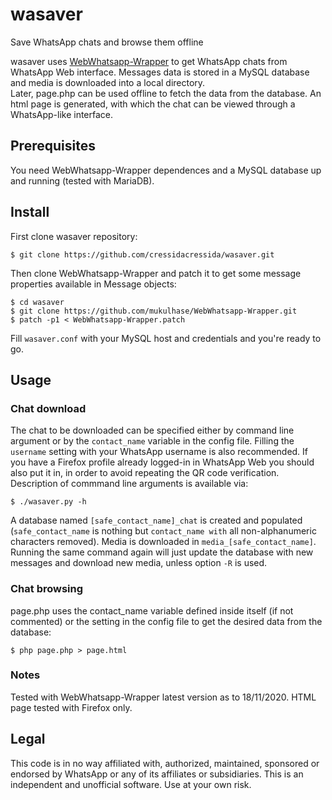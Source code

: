 # wasaver
Save WhatsApp chats and browse them offline

wasaver uses [WebWhatsapp-Wrapper](https://github.com/mukulhase/WebWhatsapp-Wrapper) to get WhatsApp chats from WhatsApp Web interface. Messages data is stored in a MySQL database and media is downloaded into a local directory.  
Later, page.php can be used offline to fetch the data from the database. An html page is generated, with which the chat can be viewed through a WhatsApp-like interface.

## Prerequisites
You need WebWhatsapp-Wrapper dependences and a MySQL database up and running (tested with MariaDB).

## Install
First clone wasaver repository:
```
$ git clone https://github.com/cressidacressida/wasaver.git
```
Then clone WebWhatsapp-Wrapper and patch it to get some message properties available in Message objects:
```
$ cd wasaver
$ git clone https://github.com/mukulhase/WebWhatsapp-Wrapper.git
$ patch -p1 < WebWhatsapp-Wrapper.patch
```
Fill `wasaver.conf` with your MySQL host and credentials and you're ready to go.

## Usage
### Chat download
The chat to be downloaded can be specified either by command line argument or by the `contact_name` variable in the config file. Filling the `username` setting with your WhatsApp username is also recommended. If you have a Firefox profile already logged-in in WhatsApp Web you should also put it in, in order to avoid repeating the QR code verification.   
Description of commmand line arguments is available via:
```
$ ./wasaver.py -h
```

A database named `[safe_contact_name]_chat` is created and populated (`safe_contact_name` is nothing but `contact_name with` all non-alphanumeric characters removed). Media is downloaded in `media_[safe_contact_name]`.   
Running the same command again will just update the database with new messages and download new media, unless option `-R` is used.

### Chat browsing
page.php uses the contact_name variable defined inside itself (if not commented) or the setting in the config file to get the desired data from the database:
```
$ php page.php > page.html
```
### Notes
Tested with WebWhatsapp-Wrapper latest version as to 18/11/2020. HTML page tested with Firefox only.

## Legal
This code is in no way affiliated with, authorized, maintained, sponsored or endorsed by WhatsApp or any of its affiliates or subsidiaries. This is an independent and unofficial software. Use at your own risk.


